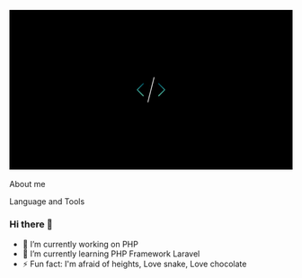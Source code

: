 ![Header](https://github.com/Qadriddin-dev/Qadriddin-dev/blob/main/assets/code.png)

About me

Language and Tools

### Hi there 👋
- 🔭 I’m currently working on PHP
- 🌱 I’m currently learning PHP Framework Laravel
- ⚡ Fun fact: I'm afraid of heights, Love snake, Love chocolate



